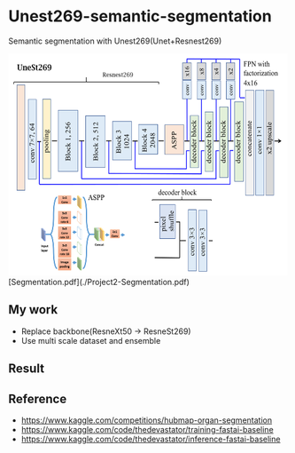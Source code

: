 # Unest269-semantic-segmentation
Semantic segmentation with Unest269(Unet+Resnest269)

<img src="./unest269.png" height="400px" width="600px">

</br>
[Segmentation.pdf](./Project2-Segmentation.pdf)
</br>


My work
---------------------------------------------------------------------
- Replace backbone(ResneXt50 -> ResneSt269)
- Use multi scale dataset and ensemble



Result
---------------------------------------------------------------------


Reference
---------------------------------------------------------------------
- https://www.kaggle.com/competitions/hubmap-organ-segmentation
- https://www.kaggle.com/code/thedevastator/training-fastai-baseline
- https://www.kaggle.com/code/thedevastator/inference-fastai-baseline
